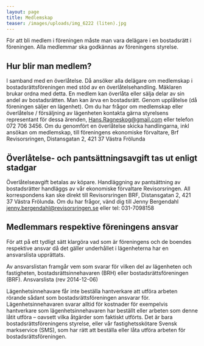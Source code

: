 ```yaml
---
layout: page
title: Medlemskap
teaser: /images/uploads/img_6222 (liten).jpg
---
```

För att bli medlem i föreningen måste man vara delägare i en bostadsrätt i föreningen. Alla medlemmar ska godkännas av föreningens styrelse.

## Hur blir man medlem?
I samband med en överlåtelse. Då ansöker alla delägare om medlemskap i bostadsrättsföreningen med stöd av en överlåtelsehandling. Mäklaren brukar ordna med detta.
En medlem kan överlåta eller sälja delar av sin andel av bostadsrätten.
Man kan ärva en bostadsrätt.
Genom upplåtelse (då föreningen säljer en lägenhet).
Om du har frågor om medlemskap eller överlåtelse / försäljning av lägenheten kontakta gärna styrelsens representant för dessa ärenden, Hans.Ragneskog@gmail.com eller telefon 072 706 3456. Om du genomfört en överlåtelse skicka handlingarna, inkl ansökan om medlemskap, till föreningens ekonomiske förvaltare,
Brf Revisorsringen, Distansgatan 2, 421 37 Västra Frölunda

## Överlåtelse- och pantsättningsavgift tas ut enligt stadgar
Överlåtelseavgift betalas av köpare.
Handläggning av pantsättning av bostadsrätter handläggs av vår ekonomiske förvaltare Revisorsringen.
All korrespondens kan ske direkt till Revisorsringen BRF, Distansgatan 2, 421 37 Västra Frölunda.
Om du har frågor, vänd dig till Jenny Bergendahl jenny.bergendahl@revisorsringen.se eller tel: 031-7098158

## Medlemmars respektive föreningens ansvar
För att på ett tydligt sätt klargöra vad som är föreningens och de boendes respektive ansvar då det gäller underhållet i lägenheterna har en ansvarslista upprättats.

Av ansvarslistan framgår vem som svarar för vilken del av lägenheten och fastigheten, bostadsrättsinnehavaren (BRH) eller bostadsrättsföreningen (BRF).
Ansvarslista (rev 2014-12-06)

Lägenhetsinnehavare får inte beställa hantverkare att utföra arbeten rörande sådant som bostadsrättsföreningen ansvarar för. Lägenhetsinnehavaren svarar alltid för kostnader för exempelvis hantverkare som lägenhetsinnehavaren har beställt eller arbeten som denne låtit utföra – oavsett vilka åtgärder som faktiskt utförts. Det är bara bostadsrättsföreningens styrelse, eller vår fastighetsskötare Svensk markservice (SMS), som har rätt att beställa eller låta utföra arbeten för bostadsrättsföreningen.
